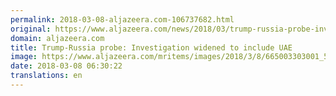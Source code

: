 ```yaml
---
permalink: 2018-03-08-aljazeera.com-106737682.html
original: https://www.aljazeera.com/news/2018/03/trump-russia-probe-investigation-widened-include-uae-180308054819835.html
domain: aljazeera.com
title: Trump-Russia probe: Investigation widened to include UAE
image: https://www.aljazeera.com/mritems/images/2018/3/8/665003303001_5747345194001_5747325541001-th.jpg
date: 2018-03-08 06:30:22
translations: en
---
```


